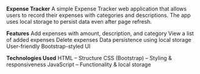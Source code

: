 **Expense Tracker** A simple Expense Tracker web application that allows users to record their expenses with categories and descriptions. The app uses local storage to persist data even after page refresh.

**Features** Add expenses with amount, description, and category View a list of added expenses Delete expenses Data persistence using local storage User-friendly Bootstrap-styled UI

**Technologies Used** HTML – Structure CSS (Bootstrap) – Styling & responsiveness JavaScript – Functionality & local storage
